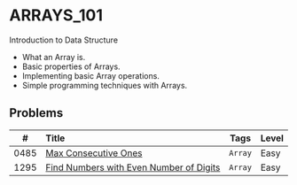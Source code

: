 # **ARRAYS_101**

Introduction to Data Structure

- What an Array is.
- Basic properties of Arrays.
- Implementing basic Array operations.
- Simple programming techniques with Arrays.

## **Problems**

**#**| **Title** | **Tags** | **Level**
-----|:----------|----------|:-----------
0485| [Max Consecutive Ones](problems.md/#485---max-consecutive-ones) | ``Array`` | Easy
1295|[Find Numbers with Even Number of Digits](problems.md/#1295---find-numbers-with-even-number-of-digits)|``Array``| Easy
